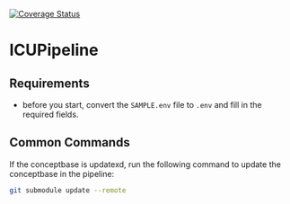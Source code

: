 [![Coverage Status](https://coveralls.io/repos/github/aidh-ms/ICUPipeline/badge.svg?branch=main)](https://coveralls.io/github/aidh-ms/ICUPipeline?branch=main)

# ICUPipeline

## Requirements

- before you start, convert the `SAMPLE.env` file to `.env` and fill in the required fields.

## Common Commands
If the conceptbase is updatexd, run the following command to update the conceptbase in the pipeline:
```bash
git submodule update --remote
```
